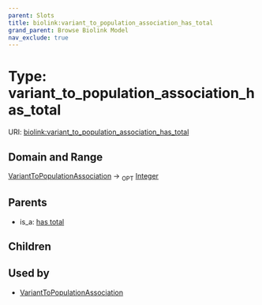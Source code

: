 ```yaml
---
parent: Slots
title: biolink:variant_to_population_association_has_total
grand_parent: Browse Biolink Model
nav_exclude: true
---
```


# Type: variant_to_population_association_has_total




URI: [biolink:variant_to_population_association_has_total](https://w3id.org/biolink/vocab/variant_to_population_association_has_total)

## Domain and Range

[VariantToPopulationAssociation](VariantToPopulationAssociation.md) ->  <sub>OPT</sub> [Integer](types/Integer.md)

## Parents

 *  is_a: [has total](has_total.md)

## Children


## Used by

 * [VariantToPopulationAssociation](VariantToPopulationAssociation.md)
